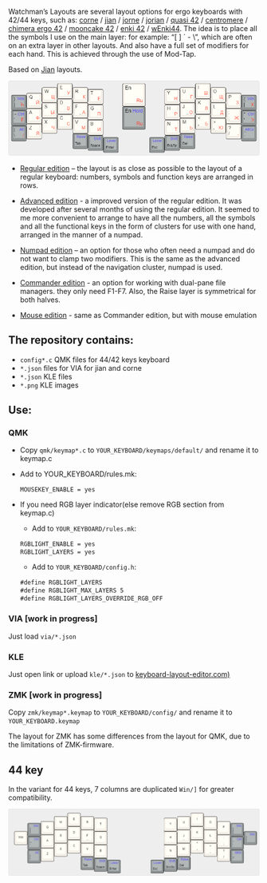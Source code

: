 Watchman’s Layouts are several layout options for ergo keyboards with 42/44 keys, such as: [corne](https://github.com/foostan/crkbd) / [jian](https://github.com/KGOH/Jian-Info) / [jorne](https://github.com/joric/jorne/) / [jorian](https://github.com/joric/jorian) / [quasi 42](http://ibnteo.klava.org/keyboard/quasi42-2) / [centromere](https://southpawdesign.net/products/centromere-wireless-keyboard?variant=8868004724796) / [chimera ergo 42](https://github.com/GlenPickle/Chimera) / [mooncake 42](https://github.com/aroum/mooncake42) / [enki 42](https://github.com/aroum/enki42) / [wEnki44](https://github.com/aroum/wEnki44). The idea is to place all the symbols I use on the main layer: for example: “[  ] ` - \”, which are often on an extra layer in other layouts. And also have a full set of modifiers for each hand. This is achieved through the use of Mod-Tap.

Based on [Jian](http://www.keyboard-layout-editor.com/#/gists/4b6c2af67148f58ddd6c6b2976c4370f) layouts.

![Main layer](_images/main.png )

* [Regular edition](http://www.keyboard-layout-editor.com/#/gists/246772cb72fa2de02354d5cb1add6b2b)
 – the layout is as close as possible to the layout of a regular keyboard: numbers, symbols and function keys are arranged in rows.

* [Advanced edition](http://www.keyboard-layout-editor.com/#/gists/d5593906579fe6564cd1701fccca1e62) - a improved version of the regular edition. It was developed after several months of using the regular edition. It seemed to me more convenient to arrange to have all the numbers, all the symbols and all the functional keys in the form of clusters for use with one hand, arranged in the manner of a numpad.

* [Numpad edition](http://www.keyboard-layout-editor.com/#/gists/ac3aeb8844fee4f92e167979eb98936a)
 – an option for those who often need a numpad and do not want to clamp two modifiers.  This is the same as the advanced edition, but instead of the navigation cluster, numpad is used.

* [Commander edition](http://www.keyboard-layout-editor.com/#/gists/a9f4aa4ac14d66351b3cfa98a42d9165) - an option for working with dual-pane file managers. they only need F1-F7. Also, the Raise layer is symmetrical for both halves.

* [Mouse edition](http://www.keyboard-layout-editor.com/#/gists/801abfb3cb21604b13db734a4d04d559) - same as Commander edition, but with mouse emulation

## The repository contains:
* ```config*.c``` QMK files for 44/42 keys keyboard
* ```*.json``` files for VIA for jian and corne 
* ```*.json``` KLE files 
* ```*.png```  KLE images

## Use:
### QMK
* Copy ```qmk/keymap*.c``` to ```YOUR_KEYBOARD/keymaps/default/``` and rename it to keymap.c
  
* Add to YOUR_KEYBOARD/rules.mk:
  ```
  MOUSEKEY_ENABLE = yes
  ```

* If you need RGB layer indicator(else remove RGB section from keymap.c)
  * Add to ```YOUR_KEYBOARD/rules.mk```:
  ```
  RGBLIGHT_ENABLE = yes
  RGBLIGHT_LAYERS = yes
  ```

  * Add to ```YOUR_KEYBOARD/config.h```:
  ```
  #define RGBLIGHT_LAYERS
  #define RGBLIGHT_MAX_LAYERS 5
  #define RGBLIGHT_LAYERS_OVERRIDE_RGB_OFF
  ```

### VIA [work in progress]
Just load ```via/*.json```

### KLE
Just open link or upload ```kle/*.json``` to [keyboard-layout-editor.com)](keyboard-layout-editor.com)

### ZMK [work in progress]
Copy ```zmk/keymap*.keymap``` to ```YOUR_KEYBOARD/config/``` and rename it to  ```YOUR_KEYBOARD.keymap```

The layout for ZMK has some differences from the layout for QMK, due to the limitations of ZMK-firmware.

## 44 key

In the variant for 44 keys, 7 columns are duplicated ```Win/]``` for greater compatibility.

![Main layer44](_images/main44.png )

